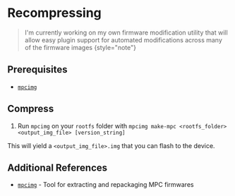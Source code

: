 # Recompressing

> I'm currently working on my own firmware modification utility that will allow easy plugin support for automated
> modifications across many of the firmware images
> {style="note"}

## Prerequisites

* [`mpcimg`](https://github.com/TheKikGen/MPC-LiveXplore/blob/master/imgmaker/mpcimg)

## Compress

1. Run `mpcimg` on your `rootfs` folder with `mpcimg make-mpc <rootfs_folder> <output_img_file> [version_string]`

This will yield a `<output_img_file>.img` that you can flash to the device.

## Additional References

* [`mpcimg`](https://github.com/TheKikGen/MPC-LiveXplore/blob/master/imgmaker/mpcimg) - Tool for extracting and
  repackaging MPC firmwares
